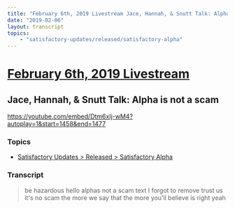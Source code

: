 ```yaml
---
title: "February 6th, 2019 Livestream Jace, Hannah, & Snutt Talk: Alpha is not a scam"
date: "2019-02-06"
layout: transcript
topics:
    - "satisfactory-updates/released/satisfactory-alpha"
---
```

# [February 6th, 2019 Livestream](../2019-02-06.md)
## Jace, Hannah, & Snutt Talk: Alpha is not a scam
https://youtube.com/embed/Dtm6xIj-wM4?autoplay=1&start=1458&end=1477

### Topics
* [Satisfactory Updates > Released > Satisfactory Alpha](../topics/satisfactory-updates/released/satisfactory-alpha.md)

### Transcript

> be hazardous hello alphas not a scam text I forgot to remove trust us it's no scam the more we say that the more you'll believe is right yeah
